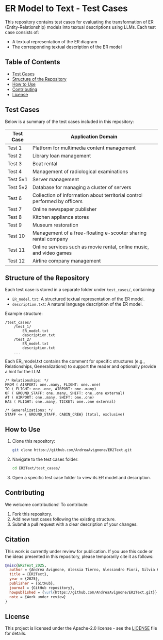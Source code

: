 # ER Model to Text - Test Cases

This repository contains test cases for evaluating the transformation of ER (Entity-Relationship) models into textual descriptions using LLMs. Each test case consists of:

- A textual representation of the ER diagram
- The corresponding textual description of the ER model

## Table of Contents

- [Test Cases](#test-cases)
- [Structure of the Repository](#structure-of-the-repository)
- [How to Use](#how-to-use)
- [Contributing](#contributing)
- [License](#license)

## Test Cases

Below is a summary of the test cases included in this repository:

| Test Case | Application Domain                                                        |
| --------- | ------------------------------------------------------------------------- |
| Test 1    | Platform for multimedia content management                                |
| Test 2    | Library loan management                                                   |
| Test 3    | Boat rental                                                               |
| Test 4    | Management of radiological examinations                                   |
| Test 5v1  | Server management                                                         |
| Test 5v2  | Database for managing a cluster of servers                                |
| Test 6    | Collection of information about territorial control performed by officers |
| Test 7    | Online newspaper publisher                                                |
| Test 8    | Kitchen appliance stores                                                  |
| Test 9    | Museum restoration                                                        |
| Test 10   | Management of a free-floating e-scooter sharing rental company            |
| Test 11   | Online services such as movie rental, online music, and video games       |
| Test 12   | Airline company management                                                |

## Structure of the Repository

Each test case is stored in a separate folder under `test_cases/`, containing:

- `ER_model.txt`: A structured textual representation of the ER model.
- `description.txt`: A natural language description of the ER model.

Example structure:

```
/test_cases/
    /test_1/
        ER_model.txt
        description.txt
    /test_2/
        ER_model.txt
        description.txt
    ...
```

Each ER_model.txt contains the comment for specific structures (e.g., Relationships, Generalizations) to support the reader and optionally provide a hint for the LLM.

```
/* Relationships: */
FROM ( AIRPORT: one..many, FLIGHT: one..one) 
TO ( FLIGHT: one..one, AIRPORT: one..many) 
OF ( GROUND_STAFF: one..many, SHIFT: one..one external) 
AT ( AIRPORT: one..many, SHIFT: one..one) 
HAS ( FLIGHT: one..many, TICKET: one..one external) 
```

```
/* Generalizations: */ 
STAFF <= { GROUND_STAFF, CABIN_CREW} (total, exclusive) 
```

## How to Use

1. Clone this repository:
   ```bash
   git clone https://github.com/AndreaAvignone/ER2Text.git
   ```
2. Navigate to the test cases folder:
   ```bash
   cd ER2Text/test_cases/
   ```
3. Open a specific test case folder to view its ER model and description.

## Contributing

We welcome contributions! To contribute:

1. Fork this repository.
2. Add new test cases following the existing structure.
3. Submit a pull request with a clear description of your changes.


## Citation

This work is currently under review for publication. If you use this code or the ideas presented in this repository, please temporarily cite it as follows:

```bibtex
@misc{ER2Text_2025,
  author = {Andrea Avignone, Alessia Tierno, Alessandro Fiori, Silvia Chiusano},
  title = {ER2Text},
  year = {2025},
  publisher = {GitHub},
  journal = {GitHub repository},
  howpublished = {\url{https://github.com/AndreaAvignone/ER2Text.git}},
  note = {Work under review}
}
```

## License

This project is licensed under the Apache-2.0 license - see the [LICENSE](LICENSE) file for details.

